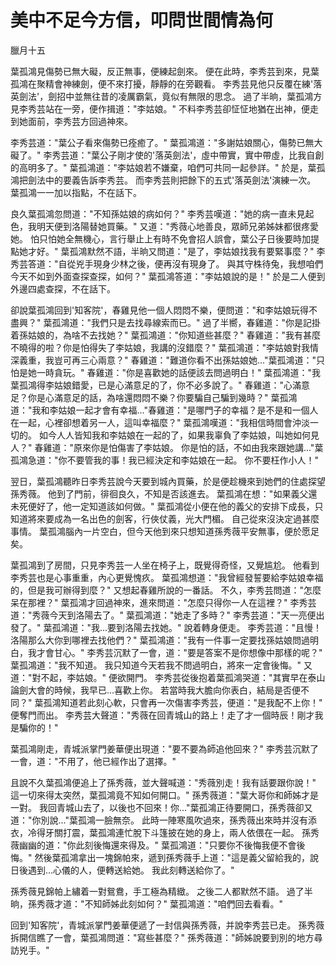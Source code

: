 # 美中不足今方信，叩問世間情為何

臘月十五

葉孤鴻見傷勢已無大礙，反正無事，便練起劍來。 便在此時，李秀芸到來，見葉孤鴻在聚精會神練劍，便不來打擾，靜靜的在旁觀看。 李秀芸見他只反覆在練'落英劍法'，劍招中並無往昔的凌厲霸氣，竟似有無限的思念。 過了半晌，葉孤鴻方見李秀芸站在一旁，便作揖道："李姑娘。" 不料李秀芸卻怔怔地猶在出神，便走到她面前，李秀芸方回過神來。

李秀芸道："葉公子看來傷勢已痊癒了。" 葉孤鴻道："多謝姑娘關心，傷勢已無大礙了。" 李秀芸道："葉公子剛才使的'落英劍法'，虛中帶實，實中帶虛，比我自創的高明多了。" 葉孤鴻道："李姑娘若不嫌棄，咱們可共同一起參詳。" 於是，葉孤鴻把劍法中的要義告訴李秀芸。 而李秀芸則把餘下的五式'落英劍法'演練一次。 葉孤鴻一一加以指點，不在話下。

良久葉孤鴻忽問道："不知孫姑娘的病如何？" 李秀芸嘆道："她的病一直未見起色，我明天便到洛陽替她買藥。" 又道："秀薇心地善良，眾師兄弟姊妹都很疼愛她。 怕只怕她全無機心，言行舉止上有時不免會招人誤會，葉公子日後要時加提點她才好。" 葉孤鴻默然不語，半晌又問道："是了，李姑娘找我有要緊事麼？" 李秀芸答道："自從兇手現身少林之後，便再沒有現身了。 與其守株待兔，我想咱們今天不如到外面查探查探，如何？" 葉孤鴻答道："李姑娘說的是！" 於是二人便到外邊四處查探，不在話下。

卻說葉孤鴻回到'知客院'，春雞見他一個人悶悶不樂，便問道："和李姑娘玩得不盡興？" 葉孤鴻道："我們只是去找尋線索而已。" 過了半嚮，春雞道："你是記掛着孫姑娘的，為啥不去找她？" 葉孤鴻道："你知道些甚麼？" 春雞道："我有甚麼不曉得的啦？你是怕得失了李姑娘，我講的沒錯麼？" 葉孤鴻道："李姑娘對我情深義重，我豈可再三心兩意？" 春雞道："難道你看不出孫姑娘她..."葉孤鴻道："只怕是她一時貪玩。" 春雞道："你是喜歡她的話便該去問過明白！" 葉孤鴻道："我葉孤鴻得李姑娘錯愛，已是心滿意足的了，你不必多說了。" 春雞道："心滿意足？你是心滿意足的話，為啥還悶悶不樂？你要騙自己騙到幾時？" 葉孤鴻道："我和李姑娘一起才會有幸福..."春雞道："是哪門子的幸福？是不是和一個人在一起，心裡卻想着另一人，這叫幸福麼？" 葉孤鴻嘆道："我相信時間會沖淡一切的。 如今人人皆知我和李姑娘在一起的了，如果我辜負了李姑娘，叫她如何見人？" 春雞道："原來你是怕傷害了李姑娘。 你是怕的話，不如由我來跟她講..."葉孤鴻急道："你不要管我的事！我已經決定和李姑娘在一起。 你不要枉作小人！"

翌日，葉孤鴻聽昨日李秀芸說今天要到城內買藥，於是便趁機來到她們的住處探望孫秀薇。 他到了門前，徘徊良久，不知是否該進去。 葉孤鴻在想："如果義父還未死便好了，他一定知道該如何做。" 葉孤鴻從小便在他的義父的安排下成長，只知道將來要成為一名出色的劍客，行俠仗義，光大門楣。 自己從來沒決定過甚麼事情。 葉孤鴻腦內一片空白，但今天他到來只想知道孫秀薇平安無事，便於愿足矣。

葉孤鴻到了房間，只見李秀芸一人坐在椅子上，既覺得奇怪，又覺尴尬。 他看到李秀芸也是心事重重，內心更覺愧疚。 葉孤鴻想道："我曾經發誓要給李姑娘幸福的，但是我可辦得到麼？" 又想起春雞所說的一番話。 不久，李秀芸問道："怎麼呆在那裡？" 葉孤鴻才回過神來，進來問道："怎麼只得你一人在這裡？" 李秀芸道："秀薇今天到洛陽去了。" 葉孤鴻道："她走了多時？" 李秀芸道："天一亮便出發了。" 葉孤鴻道："我...要到洛陽去找她。" 說着轉身便走。 李秀芸道："且慢！洛陽那么大你到哪裡去找他們？" 葉孤鴻道："我有一件事一定要找孫姑娘問過明白，我才會甘心。" 李秀芸沉默了一會，道："要是答案不是你想像中那樣的呢？" 葉孤鴻道："我不知道。 我只知道今天若我不問過明白，將來一定會後悔。" 又道："對不起，李姑娘。" 便欲開門。 李秀芸從後抱着葉孤鴻哭道："其實早在泰山論劍大會的時候，我早已...喜歡上你。 若當時我大膽向你表白，結局是否便不同？" 葉孤鴻知道若此刻心軟，只會再一次傷害李秀芸，便道："是我配不上你！" 便奪門而出。 李秀芸大聲道："秀薇在回青城山的路上！走了才一個時辰！剛才我是騙你的！"

葉孤鴻剛走，青城派掌門姜華便出現道："要不要為師追他回來？" 李秀芸沉默了一會，道："不用了，他已經作出了選擇。"

且說不久葉孤鴻便追上了孫秀薇，並大聲喊道："秀薇別走！我有話要跟你說！" 這一切來得太突然，葉孤鴻竟不知如何開口。" 孫秀薇道："葉大哥你和師姊才是一對。 我回青城山去了，以後也不回來！你..."葉孤鴻正待要開口，孫秀薇卻又道："你別說..."葉孤鴻一臉無奈。 此時一陣寒風吹過來，孫秀薇出來時并沒有添衣，冷得牙關打震，葉孤鴻連忙脫下斗篷披在她的身上，兩人依偎在一起。 孫秀薇幽幽的道："你此刻後悔還來得及。" 葉孤鴻道："只要你不後悔我便不會後悔。" 然後葉孤鴻拿出一塊錦帕來，遞到孫秀薇手上道："這是義父留給我的，說日後遇到...心儀的人，便轉送給她。 我此刻轉送給你了。"

孫秀薇見錦帕上繡着一對鴛鴦，手工極為精緻。 之後二人都默然不語。 過了半晌，孫秀薇才道："不知師姊此刻如何？" 葉孤鴻道："咱們回去看看。"

回到'知客院'，青城派掌門姜華便遞了一封信與孫秀薇，并說李秀芸已走。 孫秀薇拆開信瞧了一會，葉孤鴻問道："寫些甚麼？" 孫秀薇道："師姊說要到別的地方尋訪兇手。"

